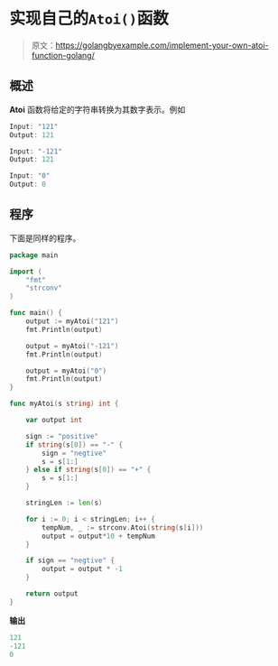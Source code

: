 # 实现自己的`Atoi()`函数

> 原文：<https://golangbyexample.com/implement-your-own-atoi-function-golang/>

## **概述**

**Atoi** 函数将给定的字符串转换为其数字表示。例如

```go
Input: "121"
Output: 121

Input: "-121"
Output: 121

Input: "0"
Output: 0
```

## **程序**

下面是同样的程序。

```go
package main

import (
	"fmt"
	"strconv"
)

func main() {
	output := myAtoi("121")
	fmt.Println(output)

	output = myAtoi("-121")
	fmt.Println(output)

	output = myAtoi("0")
	fmt.Println(output)
}

func myAtoi(s string) int {

	var output int

	sign := "positive"
	if string(s[0]) == "-" {
		sign = "negtive"
		s = s[1:]
	} else if string(s[0]) == "+" {
		s = s[1:]
	}

	stringLen := len(s)

	for i := 0; i < stringLen; i++ {
		tempNum, _ := strconv.Atoi(string(s[i]))
		output = output*10 + tempNum
	}

	if sign == "negtive" {
		output = output * -1
	}

	return output
}
```

**输出**

```go
121
-121
0
```